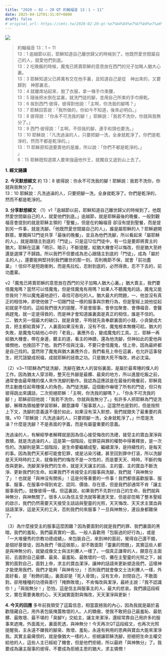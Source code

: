 ```yaml
---
title: "2020 – 02 – 20 QT 約翰福音 13：1 ~ 11"
date: 2025-04-12T01:31:07+0800
draft: false
# original_url: https://cmtc.tw/2020-02-20-qt-%e7%b4%84%e7%bf%b0%e7%a6%8f%e9%9f%b3-13%ef%bc%9a1-11
---
```


![](/images/qt.jpg)
> 約翰福音 13：1 ~ 11  
> 13：1 逾越節以前，耶穌知道自己離世歸父的時候到了。他既然愛世間屬自己的人，就愛他們到底。  
> 13：2 吃晚飯的時候，魔鬼已將賣耶穌的意思放在西門的兒子加略人猶大心裏。  
> 13：3 耶穌知道父已將萬有交在他手裏，且知道自己是從　神出來的，又要歸到　神那裏去，  
> 13：4 就離席站起來，脫了衣服，拿一條手巾束腰，  
> 13：5 隨後把水倒在盆裏，就洗門徒的腳，並用自己所束的手巾擦乾。  
> 13：6 挨到西門‧彼得，彼得對他說：「主啊，你洗我的腳嗎？」  
> 13：7 耶穌回答說：「我所做的，你如今不知道，後來必明白。」  
> 13：8 彼得說：「你永不可洗我的腳！」耶穌說：「我若不洗你，你就與我無分了。」  
> 13：9 西門‧彼得說：「主啊，不但我的腳，連手和頭也要洗。」  
> 13：10 耶穌說：「凡洗過澡的人，只要把腳一洗，全身就乾淨了。你們是乾淨的，然而不都是乾淨的。」  
> 13：11 耶穌原知道要賣他的是誰，所以說：「你們不都是乾淨的。」  
> 」  
> 6：15 耶穌既知道眾人要來強逼他作王，就獨自又退到山上去了。

**1. 經文誦讀**

**2.  今天默想經文**
約 13：8 彼得說：你永不可洗我的腳！耶穌說：我若不洗你，你就與我無分了。  
13：10 耶穌說：凡洗過澡的人，只要把腳一洗，全身就乾淨了。你們是乾淨的，然而不都是乾淨的。

**3. 分享默想經文**
（1）v1「逾越節以前，耶穌知道自己離世歸父的時候到了。他既然愛世間屬自己的人，就愛他們到底。」逾越節，就是耶穌最後的晚餐，一般對觀福音會提到的就是耶穌主領的「聖餐」，但是在約翰福音 卻沒有提到聖餐，而是提到另一件事，就是洗腳。「他既然愛世間屬自己的人」，誰是屬耶穌的人？耶穌避開群眾，單獨與12門徒共享「最後的晚餐」，並且為他們洗腳，所以看起來「屬耶穌的人」，就是跟隨主到底的「門徒」。只是這12位門徒中，有一位是要即將賣主的猶大，耶穌在這裏「明示、暗示」不斷提醒，給猶大機會可以悔改，但是猶大至終還是選擇了不歸路。所以我們不但要成為忠心跟隨主到底的「門徒」，成為「屬於主的人」，還要能夠堅持到我們離世的那一刻，否則晚節不保，就會「前功盡棄」！信仰不是短跑衝刺，而是馬拉松，忍耐到底的，必然得救，忍不下去的，前功盡棄。

v2「魔鬼已將賣耶穌的意思放在西門的兒子加略人猶大心裏。」猶大賣主，我們要怪魔鬼嗎？當然可以怪魔鬼，但是怪魔鬼有用嗎？如果人不聽魔鬼的話，魔鬼又能奈我何？所以魔鬼遍地遊行，尋找可吞吃的人。猶大最大的問題，一、他並沒有真正的相信神，即使他做了一切跟門徒一樣的服事與宗教行為，但是聖經上說他從起初就是不信的。這給我們很大的提醒，不是會服事，會參加聚會、會傳福音、會醫病趕鬼，就一定是得救的，而是神才會知道誰裏面是真正的相信，誰是不信的。二、猶大另一個最大的破口，就是貪婪，平時就先貪奉獻裏面的小錢，小貪變成大貪，把主都給賣掉了。人裏面如果沒有貪，沒有不信，魔鬼根本無機可趁。猶大的失敗，是魔鬼勾結他心中的「老我」，裏應外合，變成魔鬼的工具。三、耶穌一再給猶大機會，帶在身邊，聽主的道，看主的神蹟，還為他洗腳，但神如此的愛他與憐憫他，也挽回不了他。我們不信與沈淪，不要只會怪魔鬼，怪上帝，因為最終都是自己找的。當然除了魔鬼與猶大裏應外合，我們看見上帝在這裏，也允許這事發生，把咒詛變成祝福，成就耶穌的拯救之功。只是猶大死不悔改，終必沈淪。

（2）v3\~11耶穌為門徒洗腳，洗腳在猶大人的習俗裏面，是屬於最卑賤的僕人的工作。因為猶太人穿涼鞋，整天在外腳是最髒、最臭的地方，所以進屋吃飯之前，通常會由最卑賤的僕人來作洗腳的動作。我認為這應該是在最後的晚餐前，耶穌竟然主動擔任起卑賤僕人的角色，為門徒洗腳。這個動作嚇壞了所有的門徒，但只有彼得跳出來講話，二次拒絕耶穌：「主啊，你洗我的腳嗎？」、「你永不可洗我的腳！」耶穌卻回他說：「我若不洗你，你就與我無分了。」有許多人把耶穌為門徒洗腳，解釋為領袖要學習耶穌，願意謙卑「服事眾人」，這當然也是對的，但是按照上下文，洗腳的意義遠不僅於如此，如果沒有深入默想，我們就錯失了最重要的真理。v10「耶穌說：凡洗過澡的人，只要把腳一洗，全身就乾淨了。」什麼是洗澡？什麼是洗腳？不是表面的字義，而是有屬靈重要的意義。

洗過澡的人，有解經學者解釋就是因為信心接受悔改的洗禮，接受主的寶血潔淨與救贖，就是洗過澡的人，這是第一個階段，從罪惡與罪的權勢中得著釋放，是一次性的。洗腳則是第二個階段，是生命要繼續成聖，繼續潔淨，是持續性的，是每天的事。因為我們天天都可能會犯罪，或是沾染污穢，甚至回到罪中打滾，所以洗腳是天天時時的工夫，就像我們的悔改不是一次性的，而是要天天、時時，不斷的悔改與更新。洗腳潔淨我們的生命，就是天天讓主的話、主的靈、主的寶血不斷洗淨、更新我們的生命。如果我們不肯接受主的服事與洗腳，我們就「與神無分了」！也就是「與神沒有關係」！這是何等重要的一件事！我們都很喜歡服事、服事、服事，在服事中得到肯定、認同、價值、存在感，但是我們卻通常不肯「讓主服事我們」，就像彼得一樣。但這裏說，如果我們不先對付自己的生命，我們就與神無分，與神無關了。很多人以為信主受洗就等著進天堂，但是卻忽略了整本聖經的啟示，我們仍然需要天天接受主話話與聖靈的光照，天天悔改、天天求主寶血與話語潔淨，這是天天的工夫，否則我們何來服事？一旦與神無分，連自身都難保了。

（3）為什麼接受主的服事這麼困難？因為要面對的就是我們的罪、我們裏面的黑暗，我們的羞恥，我們最真實的一面。一般人喜歡用「包裝過的好行為」，或是「一大堆優秀的宗教功德成績」，來包裝自己，來到神的面前，覺得自己還不錯，是個好基督徒，因為我們「做這做那」，卻不敢面對「靈裏的問題」，其實這些人都是與神無分的，就變成像文士與法利賽人一樣了。一個真正謙卑的人，願意在主面前，去面對自己最髒、最臭、最羞恥、最敗壞的一切，攤在主聖靈的光照之下，誠實的面對自己，面對上帝，求主的寶血潔淨，讓神的話語來更新塑造我們，這樣神才能使用我們，我們才能夠「與神有分」！否則我們就會像文士法利賽人一樣，外面好看，是「粉飾的牆」，裏面卻是「死人骨頭」，沒有生命，封閉自己，不敢面對。卻用種種的功德與善行「掩飾敗壞」，不肯悔改與潔淨，最終主說：「我不認識你！」「與我無分！」恐怕，這是信主與服事主的人，最大的悲哀。我們讀這段經文，實在需要勇敢的心，天天誠實面對與悔改，天天潔淨與更新！

**4. 今天的回應**
多年前我領受了這篇信息，相當震撼我的內心，因為我就是屬於喜歡隱藏自己，用外表包裝掩蓋敗壞的人。人的驕傲，使我不敢把自己最羞恥、最骯髒、最敗壞、最不堪的「臭腳Y」交給主，讓主來潔淨，還經常靠自己用許多的服事來遮掩，外面風光，裏面死透，與神無分！今天再次QT這段經文，也再次光照提醒我，主永遠不嫌我的腳臭、敗壞、羞恥，永遠有夠用的恩典與寶血大能來潔淨我。其實主最痛恨的，就是像猶大一樣的人，拒絕讓耶穌洗腳，拒絕把生命主權交給他的人，這些人主已經給了機會，但是他們拒絕，所以最終「與神無分」了。我要成為讓主服事的彼得，不要成為拒絕主恩的猶大，求主憐憫！
